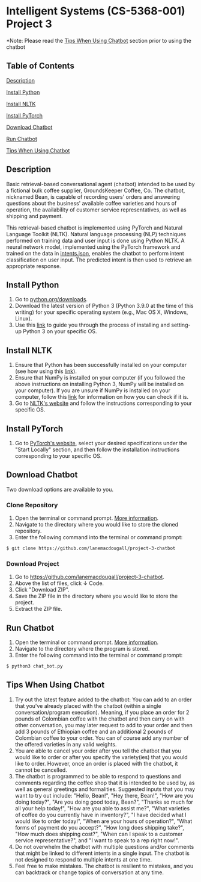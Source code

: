 # Intelligent Systems (CS-5368-001) Project 3

*Note: Please read the [Tips When Using Chatbot](#tips) section prior to using the chatbot

## Table of Contents
[Description ](#description)

[Install Python](#install-python)

[Install NLTK](#install-nltk)

[Install PyTorch](#install-torch)

[Download Chatbot](#download-chatbot)

[Run Chatbot](#run-chatbot)

[Tips When Using Chatbot](#tips)

## <a name="description"></a> Description
Basic retrieval-based conversational agent (chatbot) intended to be used by a fictional bulk coffee supplier, GroundsKeeper Coffee, Co.
The chatbot, nicknamed Bean, is capable of recording users' orders and answering questions about the business' available coffee varieties and hours of operation, the availability of customer service representatives, as well as shipping and payment.

This retrieval-based chatbot is implemented using PyTorch and Natural Language Toolkit (NLTK). Natural language processing (NLP) techniques performed on training data and user input is done using Python NLTK. A neural network model, implemented using the PyTorch framework and trained on the data in [intents.json](https://github.com/lanemacdougall/project-3-chatbot/blob/main/intents.json), enables the chatbot to perform intent classification on user input. The predicted intent is then used to retrieve an appropriate response. 

## <a name="install-python"></a> Install Python
1. Go to [python.org/downloads](https://www.python.org/downloads/).
2. Download the latest version of Python 3 (Python 3.9.0 at the time of this writing) for your specific operating system (e.g., Mac OS X, Windows, Linux).
3. Use this [link](https://realpython.com/installing-python/) to guide you through the process of installing and setting-up Python 3 on your specific OS.

## <a name="install-nltk"></a> Install NLTK
1. Ensure that Python has been successfully installed on your computer (see how using this [link](https://realpython.com/installing-python/)).
2. Ensure that NumPy is installed on your computer (if you followed the above instructions on installing Python 3, NumPy will be installed on your computer). If you are unsure if NumPy is installed on your computer, follow this [link](https://stackoverflow.com/questions/5016186/how-to-detect-if-numpy-is-installed) for information on how you can check if it is.
3. Go to [NLTK's website](https://www.nltk.org/install.html) and follow the instructions corresponding to your specific OS.

## <a name="install-torch"></a> Install PyTorch
1. Go to [PyTorch's website](https://pytorch.org/get-started/locally/), select your desired specifications under the "Start Locally" section, and then follow the installation instructions corresponding to your specific OS.

## <a name="download-chatbot"></a> Download Chatbot
Two download options are available to you.
### Clone Repository
1. Open the terminal or command prompt. [More information](https://www.groovypost.com/howto/open-command-window-terminal-window-specific-folder-windows-mac-linux/).
2. Navigate to the directory where you would like to store the cloned repository.
3. Enter the following command into the terminal or command prompt:
```sh
$ git clone https://github.com/lanemacdougall/project-3-chatbot
```

### Download Project
1. Go to https://github.com/lanemacdougall/project-3-chatbot.
2. Above the list of files, click &#8595; Code.
3. Click "Download ZIP".
4. Save the ZIP file in the directory where you would like to store the project.
5. Extract the ZIP file.

## <a name="run-chatbot"></a> Run Chatbot
1. Open the terminal or command prompt. [More information](https://www.groovypost.com/howto/open-command-window-terminal-window-specific-folder-windows-mac-linux/).
2. Navigate to the directory where the program is stored.
3. Enter the following command into the terminal or command prompt:
```sh
$ python3 chat_bot.py
```

## <a name="tips"></a> Tips When Using Chatbot
1. Try out the latest feature added to the chatbot: You can add to an order that you've already placed with the chatbot (within a single conversation/program execution). Meaning, if you place an order for 2 pounds of Colombian coffee with the chatbot and then carry on with other conversation, you may later request to add to your order and then add 3 pounds of Ethiopian coffee and an additional 2 pounds of Colombian coffee to your order. You can of course add any number of the offered varieties in any valid weights.
2. You are able to cancel your order after you tell the chatbot that you would like to order or after you specify the variety(ies) that you would like to order. However, once an order is placed with the chatbot, it cannot be cancelled.
3. The chatbot is programmed to be able to respond to questions and comments regarding the coffee shop that it is intended to be used by, as well as general greetings and formalities. Suggested inputs that you may want to try out include: "Hello, Bean!", "Hey there, Bean!", "How are you doing today?", "Are you doing good today, Bean?", "Thanks so much for all your help today!", "How are you able to assist me?", "What varieties of coffee do you currently have in inventory?", "I have decided what I would like to order today!", "When are your hours of operation?", "What forms of payment do you accept?", "How long does shipping take?", "How much does shipping cost?", "When can I speak to a customer service representative?", and "I want to speak to a rep right now!". 
4. Do not overwhelm the chatbot with multiple questions and/or comments that might be linked to different intents in a single input. The chatbot is not designed to respond to multiple intents at one time.
5. Feel free to make mistakes. The chatbot is resilient to mistakes, and you can backtrack or change topics of conversation at any time.
